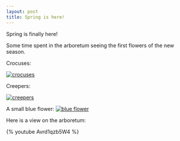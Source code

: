 ```yaml
---
layout: post
title: Spring is here!
---
```


Spring is finally here!

Some time spent in the arboretum seeing the first flowers of the new season.

Crocuses:

[![crocuses](/post/spring-is-here/media/crocuses_thumb.jpg)](/post/spring-is-here/media/crocuses.jp)

Creepers:

[![creepers](/post/spring-is-here/media/creepers.jpg)](/post/spring-is-here/media/creepers.jpg)

A small blue flower:
[![blue flower](/post/spring-is-here/media/smallblueflower.jpg)](/post/spring-is-here/media/smallblueflower.jpg)

Here is a view on the arboretum:

{% youtube Avrd1qzb5W4 %}